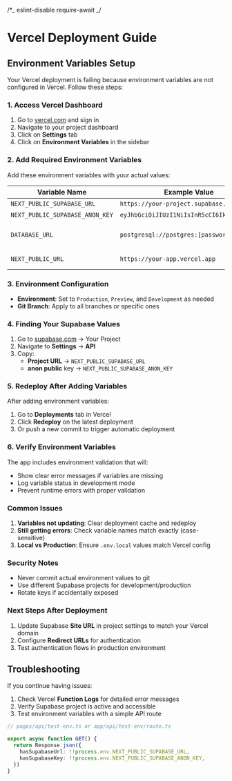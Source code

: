 /\*_ eslint-disable require-await _/

# Vercel Deployment Guide

## Environment Variables Setup

Your Vercel deployment is failing because environment variables are not configured in Vercel. Follow these steps:

### 1. Access Vercel Dashboard

1. Go to [vercel.com](https://vercel.com) and sign in
2. Navigate to your project dashboard
3. Click on **Settings** tab
4. Click on **Environment Variables** in the sidebar

### 2. Add Required Environment Variables

Add these environment variables with your actual values:

| Variable Name                   | Example Value                             | Required              |
| ------------------------------- | ----------------------------------------- | --------------------- |
| `NEXT_PUBLIC_SUPABASE_URL`      | `https://your-project.supabase.co`        | ✅ Yes                |
| `NEXT_PUBLIC_SUPABASE_ANON_KEY` | `eyJhbGciOiJIUzI1NiIsInR5cCI6IkpXVCJ9...` | ✅ Yes                |
| `DATABASE_URL`                  | `postgresql://postgres:[password]@...`    | ⚠️ If using direct DB |
| `NEXT_PUBLIC_URL`               | `https://your-app.vercel.app`             | 🔧 Auto-detected      |

### 3. Environment Configuration

- **Environment**: Set to `Production`, `Preview`, and `Development` as needed
- **Git Branch**: Apply to all branches or specific ones

### 4. Finding Your Supabase Values

1. Go to [supabase.com](https://supabase.com) → Your Project
2. Navigate to **Settings** → **API**
3. Copy:
   - **Project URL** → `NEXT_PUBLIC_SUPABASE_URL`
   - **anon public** key → `NEXT_PUBLIC_SUPABASE_ANON_KEY`

### 5. Redeploy After Adding Variables

After adding environment variables:

1. Go to **Deployments** tab in Vercel
2. Click **Redeploy** on the latest deployment
3. Or push a new commit to trigger automatic deployment

### 6. Verify Environment Variables

The app includes environment validation that will:

- Show clear error messages if variables are missing
- Log variable status in development mode
- Prevent runtime errors with proper validation

### Common Issues

1. **Variables not updating**: Clear deployment cache and redeploy
2. **Still getting errors**: Check variable names match exactly (case-sensitive)
3. **Local vs Production**: Ensure `.env.local` values match Vercel config

### Security Notes

- Never commit actual environment values to git
- Use different Supabase projects for development/production
- Rotate keys if accidentally exposed

### Next Steps After Deployment

1. Update Supabase **Site URL** in project settings to match your Vercel domain
2. Configure **Redirect URLs** for authentication
3. Test authentication flows in production environment

## Troubleshooting

If you continue having issues:

1. Check Vercel **Function Logs** for detailed error messages
2. Verify Supabase project is active and accessible
3. Test environment variables with a simple API route

```typescript
// pages/api/test-env.ts or app/api/test-env/route.ts

export async function GET() {
  return Response.json({
    hasSupabaseUrl: !!process.env.NEXT_PUBLIC_SUPABASE_URL,
    hasSupabaseKey: !!process.env.NEXT_PUBLIC_SUPABASE_ANON_KEY,
  })
}
```
